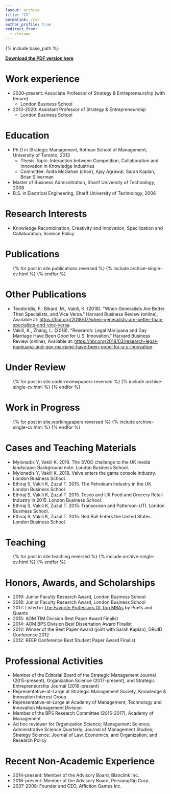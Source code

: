 ```yaml
---
layout: archive
title: "CV"
permalink: /cv/
author_profile: true
redirect_from:
  - /resume
---
```


{% include base_path %}

[<b><u>Download the PDF version here</u></b>](https://www.london.edu/-/media/files/faculty-and-research/faculty-profiles/se-faculty-cvs/cv---keyvan-vakili---1-jan-2020.pdf)

Work experience
======
* 2020-present: Associate Professor of Strategy & Entrepreneurship (with tenure)
  * London Business School
* 2013-2020: Assistant Professor of Strategy & Entrepreneurship
  * London Business School

Education
======
* Ph.D in Strategic Management, Rotman School of Management, University of Toronto, 2013 
  * Thesis Topic: Interaction between Competition, Collaboration and Innovation in Knowledge Industries
  * Committee: Anita McGahan (chair), Ajay Agrawal, Sarah Kaplan, Brian Silverman
* Master of Business Admisnitration, Sharif University of Technology, 2008
* B.S. in Electrical Engineering, Sharif University of Technology, 2006

Research Interests
======
* Knowledge Recombination, Creativity and Innovation, Specilization and Collaboration, Science Policy


Publications
======
  <ul>{% for post in site.publications reversed %}
    {% include archive-single-cv.html %}
  {% endfor %}</ul>


Other Publications
======
* Teodoridis, F., Bikard, M., Vakili, K. (2018). "When Generalists Are Better Than Specialists, and Vice Versa." Harvard Business Review (online), Available at: https://hbr.org/2018/07/when-generalists-are-better-than-specialists-and-vice-versa. 
* Vakili, K., Zhang, L. (2018). "Research: Legal Marijuana and Gay Marriage Have Been Good for U.S. Innovation." Harvard Business Review (online), Available at: https://hbr.org/2018/03/research-legal-marijuana-and-gay-marriage-have-been-good-for-u-s-innovation.
  
Under Review
======
  <ul>{% for post in site.underreviewpapers reversed %}
    {% include archive-single-cv.html %}
  {% endfor %}</ul>


Work in Progress
======
  <ul>{% for post in site.workingpapers reversed %}
    {% include archive-single-cv.html %}
  {% endfor %}</ul>


Cases and Teaching Materials
======
* Mylonadis Y, Vakili K. 2019. The SVOD challenge to the UK media landscape: Background note. London Business School.
* Mylonadis Y, Vakili K. 2018. Valve enters the game console industry. London Business School.
* Ethiraj S, Vakili K, Zuzul T. 2015. The Petroleum Industry in the UK. London Business School.
* Ethiraj S, Vakili K, Zuzul T. 2015. Tesco and UK Food and Grocery Retail Industry in 2015. London Business School.
* Ethiraj S, Vakili K, Zuzul T. 2015. Transocean and Patterson-UTI. London Business School.
* Ethiraj S, Vakili K, Zuzul T. 2015. Red Bull Enters the United States. London Business School.


Teaching
======
  <ul>{% for post in site.teaching reversed %}
    {% include archive-single-cv.html %}
  {% endfor %}</ul>


Honors, Awards, and Scholarships
======
* 2019: Junior Faculty Research Award, London Business School 
* 2018: Junior Faculty Research Award, London Business School 
* 2017: Listed in [<u>The Favorite Professors Of Top MBAs</u>](https://poetsandquants.com/2017/06/14/favorite-professors-top-mbas/) by Poets and Quants
* 2015: AOM TIM Division Best Paper Award Finalist
* 2014: AOM BPS Division Best Dissertation Award Finalist
* 2012: Winner of the Best Paper Award (joint with Sarah Kaplan), DRUID Conference 2012
* 2012: REER Conference Best Student Paper Award Finalist


Professional Activities
======
* Member of the Editorial Board of the Strategic Management Journal (2015-present), Organization Science (2017-present), and Strategic Entrepreneurship Journal (2019-present)
* Representative-at-Large at Strategic Management Society, Knowledge & Innovation Interest Group
* Representative-at-Large at Academy of Management, Technology and Innovation Management Division
* Member of the BPS Research Committee (2015-2017), Academy of Management
* Ad hoc reviewer for Organization Science; Management Science; Administrative Science Quarterly; Journal of Management Studies; Strategy Science; Journal of Law, Economics, and Organization; and Research Policy


Recent Non-Academic Experience
======
* 2014-present: Member of the Advisory Board, Blanclink Inc.
* 2016-present: Member of the Advisory Board, PersiangGig Corp.
* 2007-2008: Founder and CEO, Affiction Games Inc.

